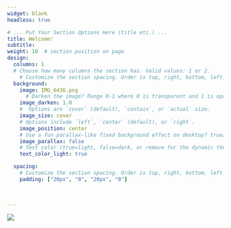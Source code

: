 ```yaml
---
widget: blank
headless: true

# ... Put Your Section Options Here (title etc.) ...
title: Welcome!
subtitle: 
weight: 10  # section position on page
design:
  columns: 1
  # Choose how many columns the section has. Valid values: 1 or 2.
    # Customize the section spacing. Order is top, right, bottom, left.
  background:
    image: IMG_6436.png
      # Darken the image? Range 0-1 where 0 is transparent and 1 is opaque.
    image_darken: 1.0
    #  Options are `cover` (default), `contain`, or `actual` size.
    image_size: cover
    # Options include `left`, `center` (default), or `right`.
    image_position: center
    # Use a fun parallax-like fixed background effect on desktop? true/false
    image_parallax: false
    # Text color (true=light, false=dark, or remove for the dynamic theme color).
    text_color_light: true

  spacing:
    # Customize the section spacing. Order is top, right, bottom, left.
    padding: ["20px", "0", "20px", "0"]

   
   
---
```


<img src="/uploads/IMG_6436.png" class="float-right"/>